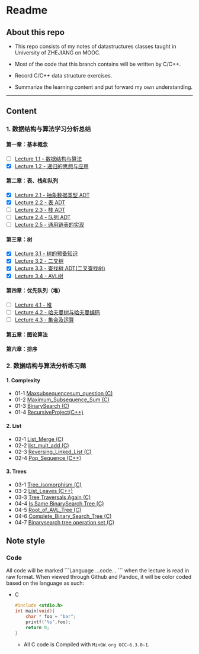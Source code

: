 # Readme

## About this repo

- This repo consists of my notes of datastructures classes taught in University of ZHEJIANG on MOOC.

- Most of the code that this branch contains will be written by C/C++.

- Record C/C++ data structure exercises.

- Summarize the learning content and put forward my own understanding.

___

## Content

### 1. 数据结构与算法学习分析总结
#### 第一章：基本概念
- [ ] [Lecture 1.1 - 数据结构与算法](./Lectures/Lecture-1.1.md)
- [x] [Lecture 1.2 - 递归的思想与应用](./Lectures/Lecture-1.2.md)
#### 第二章：表、栈和队列
- [x] [Lecture 2.1 - 抽象数据类型 ADT](./Lectures/抽象数据类型ADT.md)
- [x] [Lecture 2.2 - 表 ADT](./Lectures/表ADT.md)
- [ ] [Lecture 2.3 - 栈 ADT](./Lectures/栈ADT.md)
- [ ] [Lecture 2.4 - 队列 ADT](./Lectures/队列ADT.md)
- [ ] [Lecture 2.5 - 通用链表的实现](./Lectures/通用链表的实现.md)
#### 第三章：树
- [x] [Lecture 3.1 - 树的预备知识](./Lectures/Lecture-3.1.md)
- [x] [Lecture 3.2 - 二叉树](./Lectures/Lecture-3.2.md)
- [x] [Lecture 3.3 - 查找树 ADT(二叉查找树)](./Lectures/Lecture-3.3.md)
- [x] [Lecture 3.4 - AVL树](./Lectures/Lecture-3.4.md)
#### 第四章：优先队列（堆）
- [ ] [Lecture 4.1 - 堆](./Lectures/堆.md)
- [ ] [Lecture 4.2 - 哈夫曼树与哈夫曼编码](./Lectures/Lecture-4.2.md)
- [ ] [Lecture 4.3 - 集合及运算](./Lectures/Lecture-4.3.md)
#### 第五章：图论算法
#### 第六章：排序

### 2. 数据结构与算法分析练习题

#### 1. Complexity

* 01-1 [Maxsubsequencesum_question (C)](./eclipse/DataStructuresCode/src/01_1_Maxsubsequencesum_question.cpp)
* 01-2 [Maximum_Subsequence_Sum (C)](./eclipse/DataStructuresCode/src/01_2_Maximum_Subsequence_Sum.cpp)
* 01-3 [BinarySearch (C)](./eclipse/DataStructuresCode/src/01_3_BinarySearch.cpp)
* 01-4 [RecursiveProject(C++)](./eclipse/DataStructuresCode/src/Project_01_recursive_function.cpp) 

#### 2. List

* 02-1 [List_Merge (C)](./eclipse/DataStructuresCode/src/02_1_List_Merge.cpp)
* 02-2 [list_mult_add (C)](./eclipse/DataStructuresCode/src/02_2_list_mult_add.cpp)
* 02-3 [Reversing_Linked_List (C)](./eclipse/DataStructuresCode/src/02_3_Reversing_Linked_List.cpp)
* 02-4 [Pop_Sequence (C++)](./eclipse/DataStructuresCode/src/02_4_Pop_Sequence.cpp)

#### 3. Trees

- 03-1 [Tree_isomorphism (C)](./eclipse/DataStructuresCode/src/03_1_Tree_isomorphism.cpp)
- 03-2 [List_Leaves (C++)](./eclipse/DataStructuresCode/src/03_2_List_Leaves.cpp)
- 03-3 [Tree Traversals Again (C)](./eclipse/DataStructuresCode/src/03_3_Tree_Traversals_Again.cpp)
- 04-4 [Is Same BinarySearch Tree (C)](./eclipse/DataStructuresCode/src/04_4_IsSameBinarySearchTree.cpp)
- 04-5 [Root_of_AVL_Tree (C)](./eclipse/DataStructuresCode/src/04_5_Root_of_AVL_Tree.cpp)
- 04-6 [Complete_Binary_Search_Tree (C)](./eclipse/DataStructuresCode/src/04_6_Complete_Binary_Search_Tree.cpp)
- 04-7 [Binarysearch tree operation set (C)](./eclipse/DataStructuresCode/src/04_7_Binarysearch_tree_operation_set.cpp)

## Note style

### Code

All code will be marked \`\`\`Language ...code... \`\`\` when the lecture is read in raw format. When viewed through Github and Pandoc, it will be color coded based on the language as such:

* C
    ```c
    #include <stdio.h>
    int main(void){
        char * foo = "bar";
        printf("%s",foo);
        return 0;
    }
    ```
  * All C code is Compiled with ```MinGW.org GCC-6.3.0-1```.
